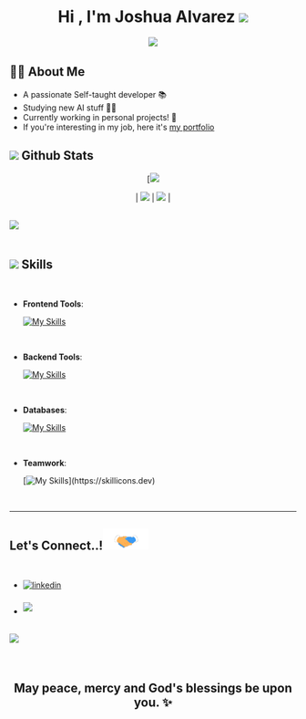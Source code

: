 
<h1 align="center"><b>Hi , I'm Joshua Alvarez </b><img src="https://media.giphy.com/media/hvRJCLFzcasrR4ia7z/giphy.gif" width="35"></h1>
<!--  -->
<p align="center">
  <a href="https://github.com/DenverCoder1/readme-typing-svg"><img src="https://readme-typing-svg.herokuapp.com?font=Time+New+Roman&color=cyan&size=25&center=true&vCenter=true&width=600&height=100&lines=Discipline+is+everything...💪;Frontend+Developer+✨;Software+Engineer+👨‍🎓;Apassionate+by+technology+👨‍💻;Active+Learner/Researcher+📚;Love+to+learn+new+stuffs...<3"></a>
</p>

## 👨‍💻 About Me

- A passionate Self-taught developer 📚
- Studying new AI stuff 👨‍💻
- Currently working in personal projects! 🚀
- If you're interesting in my job, here it's [my portfolio](https://joshuaherrera.com)

## <img src="https://media.giphy.com/media/iY8CRBdQXODJSCERIr/giphy.gif" width="35"><b> Github Stats </b>
<div align="center">
    
[![](https://nirzak-streak-stats.vercel.app/?user=lventocillap&theme=react&hide_border=false)
    
</div>
<div align='center'>
	| <img src="https://github-readme-stats.vercel.app/api?username=joshuayherrera&theme=tokyonight&show_icons=true&hide_border=false&count_private=true" width="400"/> | <img src="https://github-readme-stats.vercel.app/api/top-langs/?username=joshuayherrera&theme=tokyonight&show_icons=true&hide_border=false&layout=compact" width="350"/> |
</div>

<br>

<img src="https://user-images.githubusercontent.com/73097560/115834477-dbab4500-a447-11eb-908a-139a6edaec5c.gif"><br><br>

## <img src="https://media2.giphy.com/media/QssGEmpkyEOhBCb7e1/giphy.gif?cid=ecf05e47a0n3gi1bfqntqmob8g9aid1oyj2wr3ds3mg700bl&rid=giphy.gif" width ="25"><b> Skills</b>
<br>

<p align="center">

- **Frontend Tools**:
    
    [![My Skills](https://skillicons.dev/icons?i=html,css,js,ts,figma,react,nextjs,vite,tailwind)](https://skillicons.dev)

<br>

- **Backend Tools**:

  [![My Skills](https://skillicons.dev/icons?i=ts,nodejs,express,nestjs,postman,docker)](https://skillicons.dev)

<br>

- **Databases**:

    [![My Skills](https://skillicons.dev/icons?i=mysql,sqlite,postgres)](https://skillicons.dev)

<br>

- **Teamwork**:

    [![My Skills](https://skillicons.dev/icons?i=git,github,discord,gmail,notion,)](https://skillicons.dev)	

<br>

-----


## <b> Let's Connect..!</b><img src="https://github.com/0xAbdulKhalid/0xAbdulKhalid/raw/main/assets/mdImages/handshake.gif" width ="80">
<br>
<div align='left'>

<ul>

<li>
<a href="https://www.linkedin.com/in/joshuayherrera" target="_blank">
<img src="https://img.shields.io/badge/linkedin:  Joshua Alvarez-%2300acee.svg?color=405DE6&style=for-the-badge&logo=linkedin&logoColor=white" alt=linkedin style="margin-bottom: 5px;"/>
</a>
</li>

<br>

<li>
<a href="mailto:joshuayherrera@gmail.com" target="_blank">
<img src="https://img.shields.io/badge/gmail:  Joshua Alvarez-%23EA4335.svg?style=for-the-badge&logo=gmail&logoColor=white" t=mail style="margin-bottom: 5px;" />
</a>
</li>
	
</ul>
</div>

<br>
<img src="https://user-images.githubusercontent.com/73097560/115834477-dbab4500-a447-11eb-908a-139a6edaec5c.gif">
<br>
<br>
<br>

<div align='center'>

## <b>May peace, mercy and God's blessings be upon you. ✨</b>

</div>
<br>
<br>
<br>
<br>
